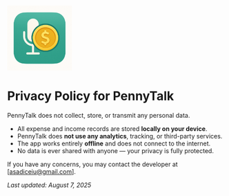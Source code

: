 
<p align="left">
  <img src="Images/Icon-1024.png" alt="PennyTalk Icon" width="150" />
</p>

# Privacy Policy for PennyTalk

PennyTalk does not collect, store, or transmit any personal data.

- All expense and income records are stored **locally on your device**.
- PennyTalk does **not use any analytics**, tracking, or third-party services.
- The app works entirely **offline** and does not connect to the internet.
- No data is ever shared with anyone — your privacy is fully protected.

If you have any concerns, you may contact the developer at [asadiceiu@gmail.com].

_Last updated: August 7, 2025_

